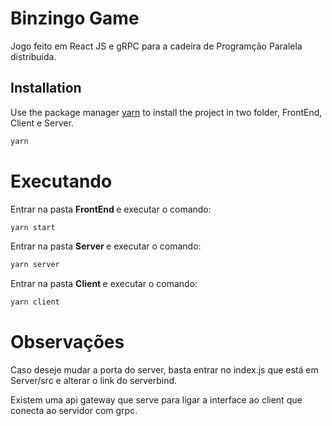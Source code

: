 # Binzingo Game

Jogo feito em React JS e gRPC para a cadeira de Programção Paralela distribuída.

## Installation

Use the package manager [yarn](https://yarnpkg.com/) to install the project in two folder, FrontEnd, Client e Server.

```bash
yarn
```

# Executando

Entrar na pasta <b> FrontEnd </b> e executar o comando:

```JavaScript
yarn start
```

Entrar na pasta <b> Server </b> e executar o comando:

```JavaScript
yarn server
```

Entrar na pasta <b> Client </b> e executar o comando:

```JavaScript
yarn client
```

# Observações

Caso deseje mudar a porta do server, basta entrar no index.js que está em Server/src e alterar o link do serverbind.

Existem uma api gateway que serve para ligar a interface ao client que conecta ao servidor com grpc.
